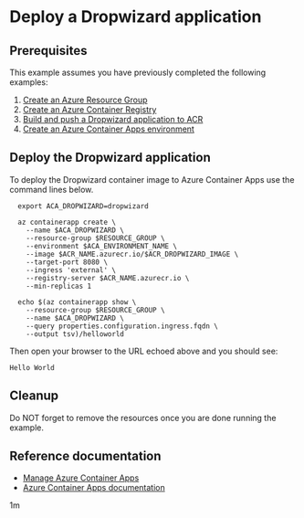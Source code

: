 # Deploy a Dropwizard application

## Prerequisites

<!-- 

  if [[ -z $REGION ]]; then
    export REGION=westus
  fi

  -->
<!-- workflow.cron(0 11 * * 3) -->
<!-- workflow.include(../../acr/dropwizard/README.md) -->
<!-- workflow.include(../create-environment/README.md) -->

This example assumes you have previously completed the following examples:

1. [Create an Azure Resource Group](../../group/create/README.md)
1. [Create an Azure Container Registry](../../acr/create/README.md)
1. [Build and push a Dropwizard application to ACR](../../acr/dropwizard/README.md)
1. [Create an Azure Container Apps environment](../create-environment/README.md)

## Deploy the Dropwizard application

To deploy the Dropwizard container image to Azure Container Apps use the
command lines below.

```shell
  export ACA_DROPWIZARD=dropwizard

  az containerapp create \
    --name $ACA_DROPWIZARD \
    --resource-group $RESOURCE_GROUP \
    --environment $ACA_ENVIRONMENT_NAME \
    --image $ACR_NAME.azurecr.io/$ACR_DROPWIZARD_IMAGE \
    --target-port 8080 \
    --ingress 'external' \
    --registry-server $ACR_NAME.azurecr.io \
    --min-replicas 1

  echo $(az containerapp show \
    --resource-group $RESOURCE_GROUP \
    --name $ACA_DROPWIZARD \
    --query properties.configuration.ingress.fqdn \
    --output tsv)/helloworld
```

Then open your browser to the URL echoed above and you should see:

```text
Hello World
```

<!-- workflow.directOnly()

  sleep 60
  export URL=https://$(az containerapp show --resource-group $RESOURCE_GROUP --name $ACA_DROPWIZARD --query properties.configuration.ingress.fqdn --output tsv)/helloworld
  export RESULT=$(curl $URL)
  az group delete --name $RESOURCE_GROUP --yes || true
  if [[ "$RESULT" != *"Hello World"* ]]; then
    echo "Response did not contain 'Hello World'"
    exit 1
  fi

  -->

## Cleanup

Do NOT forget to remove the resources once you are done running the example.

## Reference documentation

* [Manage Azure Container Apps](https://docs.microsoft.com/cli/azure/containerapp)
* [Azure Container Apps documentation](https://docs.microsoft.com/azure/container-apps)

1m
